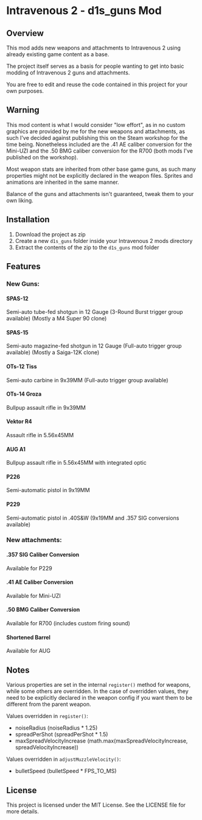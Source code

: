 # Intravenous 2 - d1s_guns Mod

## Overview
This mod adds new weapons and attachments to Intravenous 2 using already existing game content as a base.

The project itself serves as a basis for people wanting to get into basic modding of Intravenous 2 guns and attachments.

You are free to edit and reuse the code contained in this project for your own purposes.

## Warning
This mod content is what I would consider "low effort", as in no custom graphics are provided by me for the new weapons and attachments, as such I've decided against publishing this on the Steam workshop for the time being.
Nonetheless included are the .41 AE caliber conversion for the Mini-UZI and the .50 BMG caliber conversion for the R700 (both mods I've published on the workshop).

Most weapon stats are inherited from other base game guns, as such many properties might not be explicitly declared in the weapon files. Sprites and animations are inherited in the same manner.

Balance of the guns and attachments isn't guaranteed, tweak them to your own liking.

## Installation
1. Download the project as zip
2. Create a new `d1s_guns` folder inside your Intravenous 2 mods directory
3. Extract the contents of the zip to the `d1s_guns` mod folder

## Features

### New Guns:

#### SPAS-12
Semi-auto tube-fed shotgun in 12 Gauge (3-Round Burst trigger group available) (Mostly a M4 Super 90 clone)

#### SPAS-15
Semi-auto magazine-fed shotgun in 12 Gauge (Full-auto trigger group available) (Mostly a Saiga-12K clone)

#### OTs-12 Tiss
Semi-auto carbine in 9x39MM (Full-auto trigger group available)

#### OTs-14 Groza
Bullpup assault rifle in 9x39MM

#### Vektor R4
Assault rifle in 5.56x45MM

#### AUG A1
Bullpup assault rifle in 5.56x45MM with integrated optic

#### P226
Semi-automatic pistol in 9x19MM

#### P229
Semi-automatic pistol in .40S&W (9x19MM and .357 SIG conversions available)

### New attachments:

#### .357 SIG Caliber Conversion
Available for P229

#### .41 AE Caliber Conversion
Available for Mini-UZI

#### .50 BMG Caliber Conversion
Available for R700 (includes custom firing sound)

#### Shortened Barrel
Available for AUG

## Notes
Various properties are set in the internal `register()` method for weapons, while some others are overridden.
In the case of overridden values, they need to be explicitly declared in the weapon config if you want them to be different from the parent weapon.

Values overridden in `register()`:
- noiseRadius (noiseRadius * 1.25)
- spreadPerShot (spreadPerShot * 1.5)
- maxSpreadVelocityIncrease (math.max(maxSpreadVelocityIncrease, spreadVelocityIncrease))

Values overridden in `adjustMuzzleVelocity()`:
- bulletSpeed (bulletSpeed * FPS_TO_MS)

## License
This project is licensed under the MIT License. See the LICENSE file for more details.
